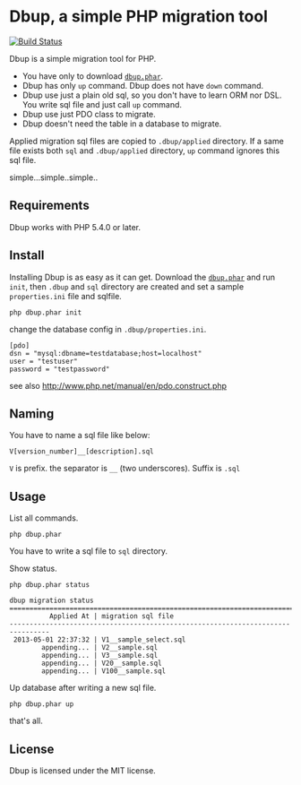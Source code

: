 Dbup, a simple PHP migration tool
==================================

[![Build Status](https://travis-ci.org/brtriver/dbup.png)](https://travis-ci.org/brtriver/dbup)

Dbup is a simple migration tool for PHP.

- You have only to download [`dbup.phar`][1].
- Dbup has only `up` command. Dbup does not have `down` command.
- Dbup use just a plain old sql, so you don't have to learn ORM nor DSL. You write sql file and just call `up` command.
- Dbup use just PDO class to migrate.
- Dbup doesn't need the table in a database to migrate.

Applied migration sql files are copied to `.dbup/applied` directory.
If a same file exists both `sql` and `.dbup/applied` directory, `up` command ignores this sql file.

simple...simple..simple..

Requirements
------------

Dbup works with PHP 5.4.0 or later.

Install
--------

Installing Dbup is as easy as it can get. Download the [`dbup.phar`][1] and run `init`,
then `.dbup` and `sql` directory are created and set a sample `properties.ini` file and sqlfile.

    php dbup.phar init

change the database config in `.dbup/properties.ini`.

    [pdo]
    dsn = "mysql:dbname=testdatabase;host=localhost"
    user = "testuser"
    password = "testpassword"

see also http://www.php.net/manual/en/pdo.construct.php

Naming
------

You have to name a sql file like below:

    V[version_number]__[description].sql

`V` is prefix. the separator is `__` (two underscores). Suffix is `.sql`

Usage
-----

List all commands.

    php dbup.phar

You have to write a sql file to `sql` directory.


Show status.

    php dbup.phar status

    dbup migration status
    ================================================================================
              Applied At | migration sql file
    --------------------------------------------------------------------------------
     2013-05-01 22:37:32 | V1__sample_select.sql
            appending... | V2__sample.sql
            appending... | V3__sample.sql
            appending... | V20__sample.sql
            appending... | V100__sample.sql

Up database after writing a new sql file.

    php dbup.phar up

that's all.

License
-------

Dbup is licensed under the MIT license.

[1]: https://raw.github.com/brtriver/dbup/master/dbup.phar